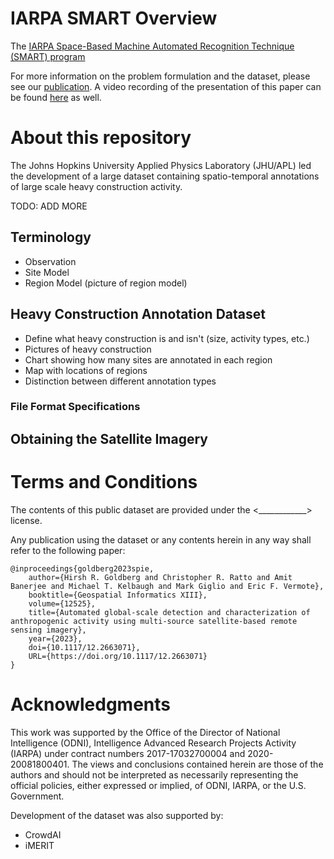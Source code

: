# IARPA SMART Overview
The [IARPA Space-Based Machine Automated Recognition Technique (SMART) program](https://www.iarpa.gov/research-programs/smart) 

For more information on the problem formulation and the dataset, please see our [publication](https://doi.org/10.1117/12.2663071). A video recording of the presentation of this paper can be found [here](https://doi.org/10.1117/12.2663071) as well. 


# About this repository

The Johns Hopkins University Applied Physics Laboratory (JHU/APL)  led the development of a large dataset containing spatio-temporal annotations of large scale heavy construction activity. 

TODO: ADD MORE

## Terminology

- Observation
- Site Model
- Region Model (picture of region model)

## Heavy Construction Annotation Dataset

- Define what heavy construction is and isn't (size, activity types, etc.)
- Pictures of heavy construction
- Chart showing how many sites are annotated in each region
- Map with locations of regions
- Distinction between different annotation types 

### File Format Specifications

## Obtaining the Satellite Imagery


# Terms and Conditions
The contents of this public dataset are provided under the <____________> license. 

Any publication using the dataset or any contents herein in any way shall refer to the following paper: 

```
@inproceedings{goldberg2023spie,
	author={Hirsh R. Goldberg and Christopher R. Ratto and Amit Banerjee and Michael T. Kelbaugh and Mark Giglio and Eric F. Vermote},
	booktitle={Geospatial Informatics XIII},
    volume={12525}, 
	title={Automated global-scale detection and characterization of anthropogenic activity using multi-source satellite-based remote sensing imagery}, 
	year={2023}, 
    doi={10.1117/12.2663071},
    URL={https://doi.org/10.1117/12.2663071}
}
```

# Acknowledgments
This work was supported by the Office of the Director of National Intelligence (ODNI), Intelligence Advanced Research Projects Activity (IARPA) under contract numbers 2017-17032700004 and 2020-20081800401. The views and conclusions contained herein are those of the authors and should not be interpreted as necessarily representing the official policies, either expressed or implied, of ODNI, IARPA, or the U.S. Government. 

Development of the dataset was also supported by: 
- CrowdAI
- iMERIT



